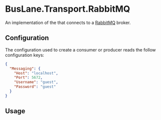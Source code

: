 # BusLane.Transport.RabbitMQ

An implementation of the that connects to a [RabbitMQ](https://www.rabbitmq.com/)
broker.

## Configuration

The configuration used to create a consumer or producer reads the follow configuration keys:

```json
{
  "Messaging": {
    "Host": "localhost",
    "Port": 5672,
    "Username": "guest",
    "Password": "guest"
  }
}
```

## Usage

